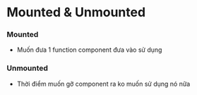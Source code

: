 # Mounted & Unmounted

### Mounted
- Muốn đưa 1 function component đưa vào sử dụng

### Unmounted
- Thời điểm muốn gỡ component ra ko muốn sử dụng nó nữa